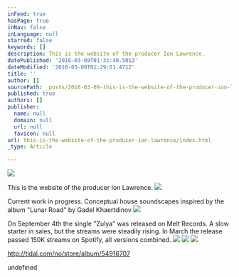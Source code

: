 ```yaml
---
inFeed: true
hasPage: true
inNav: false
inLanguage: null
starred: false
keywords: []
description: This is the website of the producer Ion Lawrence.
datePublished: '2016-03-09T01:31:40.501Z'
dateModified: '2016-03-09T01:29:51.471Z'
title: ''
author: []
sourcePath: _posts/2016-03-09-this-is-the-website-of-the-producer-ion-lawrence.md
published: true
authors: []
publisher:
  name: null
  domain: null
  url: null
  favicon: null
url: this-is-the-website-of-the-producer-ion-lawrence/index.html
_type: Article

---
```

![](https://the-grid-user-content.s3-us-west-2.amazonaws.com/14e6c922-2680-4ce0-b037-6a4b96ca255e.jpg)

This is the website of the producer Ion Lawrence.
![](https://the-grid-user-content.s3-us-west-2.amazonaws.com/f779aefd-2296-478e-a185-d60b93d22e5c.jpg)

Current work in progress.  Conceptual house soundscapes inspired by the album "Lunar Road" by Gadel Khaertdinov
![](https://the-grid-user-content.s3-us-west-2.amazonaws.com/09c06547-fae0-4e44-8f18-bec8352bc701.jpg)

On September 4th the single "Zulya" was released on Melt Records.  A slow starter in sales, but the streams were steadily rising.  In March the release passed 150K streams on Spotify, all versions combined.
![](https://s3-us-west-2.amazonaws.com/the-grid-img/p/5b56747e3c9c8bf56832edc882fa1c4eb14cb00c.png)
![](https://s3-us-west-2.amazonaws.com/the-grid-img/p/1f9acbe3dfaca5ff9f7b61423b9f42218d8e1fb1.png)
![](https://the-grid-user-content.s3-us-west-2.amazonaws.com/a6fd5c7c-5a21-4b5f-8e77-418bd7798596.png)

http://tidal.com/no/store/album/54916707

undefined